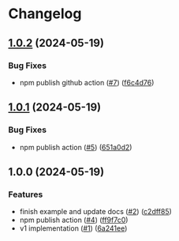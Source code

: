 # Changelog

## [1.0.2](https://github.com/morozj01/react-native-ntag-424/compare/v1.0.1...v1.0.2) (2024-05-19)


### Bug Fixes

* npm publish github action ([#7](https://github.com/morozj01/react-native-ntag-424/issues/7)) ([f6c4d76](https://github.com/morozj01/react-native-ntag-424/commit/f6c4d765b2d6ac121cebcd44b16de462949a5117))

## [1.0.1](https://github.com/morozj01/react-native-ntag-424/compare/v1.0.0...v1.0.1) (2024-05-19)


### Bug Fixes

* npm publish action ([#5](https://github.com/morozj01/react-native-ntag-424/issues/5)) ([651a0d2](https://github.com/morozj01/react-native-ntag-424/commit/651a0d2a49cec33196426c8a9632ccb117f1c427))

## 1.0.0 (2024-05-19)


### Features

* finish example and update docs ([#2](https://github.com/morozj01/react-native-ntag-424/issues/2)) ([c2dff85](https://github.com/morozj01/react-native-ntag-424/commit/c2dff85ae8bd3d7e1b52d3a6c6bfe55fcf177038))
* npm publish action ([#4](https://github.com/morozj01/react-native-ntag-424/issues/4)) ([ff9f7c0](https://github.com/morozj01/react-native-ntag-424/commit/ff9f7c07257eae5b011df59a4412bb2bd78c841c))
* v1 implementation ([#1](https://github.com/morozj01/react-native-ntag-424/issues/1)) ([6a241ee](https://github.com/morozj01/react-native-ntag-424/commit/6a241eed973aceeffebc9f3bc6999f696f9775f7))
